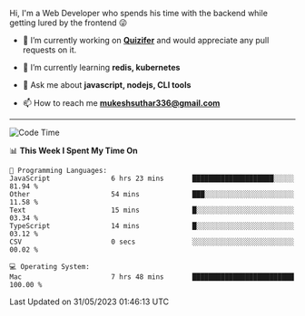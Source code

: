 Hi, I'm a Web Developer who spends his time with the backend while getting lured by the frontend 😜

- 🔭 I’m currently working on **[Quizifer](https://github.com/SutharMukesh/Quizifer/)** and would appreciate any pull requests on it.

- 🌱 I’m currently learning **redis, kubernetes**

- 💬 Ask me about **javascript, nodejs, CLI tools**

- 📫 How to reach me **mukeshsuthar336@gmail.com**

---
<!--START_SECTION:waka-->
![Code Time](http://img.shields.io/badge/Code%20Time-2%2C322%20hrs%2026%20mins-blue)

📊 **This Week I Spent My Time On** 

```text
💬 Programming Languages: 
JavaScript               6 hrs 23 mins       ████████████████████░░░░░   81.94 % 
Other                    54 mins             ███░░░░░░░░░░░░░░░░░░░░░░   11.58 % 
Text                     15 mins             █░░░░░░░░░░░░░░░░░░░░░░░░   03.34 % 
TypeScript               14 mins             █░░░░░░░░░░░░░░░░░░░░░░░░   03.12 % 
CSV                      0 secs              ░░░░░░░░░░░░░░░░░░░░░░░░░   00.02 % 

💻 Operating System: 
Mac                      7 hrs 48 mins       █████████████████████████   100.00 % 
```


 Last Updated on 31/05/2023 01:46:13 UTC
<!--END_SECTION:waka-->
